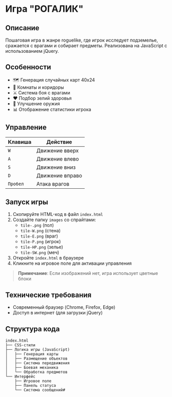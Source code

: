 # Игра "РОГАЛИК"

## Описание
Пошаговая игра в жанре roguelike, где игрок исследует подземелье, сражается с врагами и собирает предметы. Реализована на JavaScript с использованием jQuery.

## Особенности
- 🗺️ Генерация случайных карт 40x24
- 🧱 Комнаты и коридоры
- ⚔️ Система боя с врагами
- ❤️ Подбор зелий здоровья
- 🔪 Улучшение оружия
- 📊 Отображение статистики игрока

## Управление
| Клавиша | Действие       |
|---------|----------------|
| `W`     | Движение вверх |
| `A`     | Движение влево |
| `S`     | Движение вниз  |
| `D`     | Движение вправо|
| `Пробел`| Атака врагов   |

## Запуск игры
1. Скопируйте HTML-код в файл `index.html`
2. Создайте папку `images` со спрайтами:
   - `tile-.png` (пол)
   - `tile-W.png` (стена)
   - `tile-E.png` (враг)
   - `tile-P.png` (игрок)
   - `tile-HP.png` (зелье)
   - `tile-SW.png` (меч)
3. Откройте `index.html` в браузере
4. Кликните на игровое поле для активации управления

> **Примечание**: Если изображений нет, игра использует цветные блоки

## Технические требования
- Современный браузер (Chrome, Firefox, Edge)
- Доступ в интернет (для загрузки jQuery)
 
## Структура кода
```plaintext
index.html
├── CSS-стили
├── Логика игры (JavaScript)
│   ├── Генерация карты
│   ├── Размещение объектов
│   ├── Система передвижения
│   ├── Боевая механика
│   └── Обработка предметов
└── Интерфейс
    ├── Игровое поле
    ├── Панель статуса
    └── Система сообщений# 
